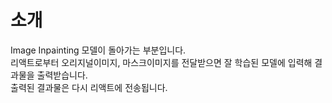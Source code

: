 # 소개
Image Inpainting 모델이 돌아가는 부분입니다.   
리액트로부터 오리지널이미지, 마스크이미지를 전달받으면 잘 학습된 모델에 입력해 결과물을 출력받습니다.    
출력된 결과물은 다시 리액트에 전송됩니다.


